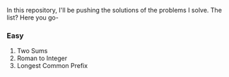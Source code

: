 In this repository, I'll be pushing the solutions of the problems I solve. The list? Here you go-

### Easy

1. Two Sums
2. Roman to Integer
3. Longest Common Prefix
